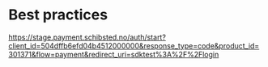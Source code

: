Best practices
==========

https://stage.payment.schibsted.no/auth/start?client_id=504dffb6efd04b4512000000&response_type=code&product_id=301371&flow=payment&redirect_uri=sdktest%3A%2F%2Flogin
